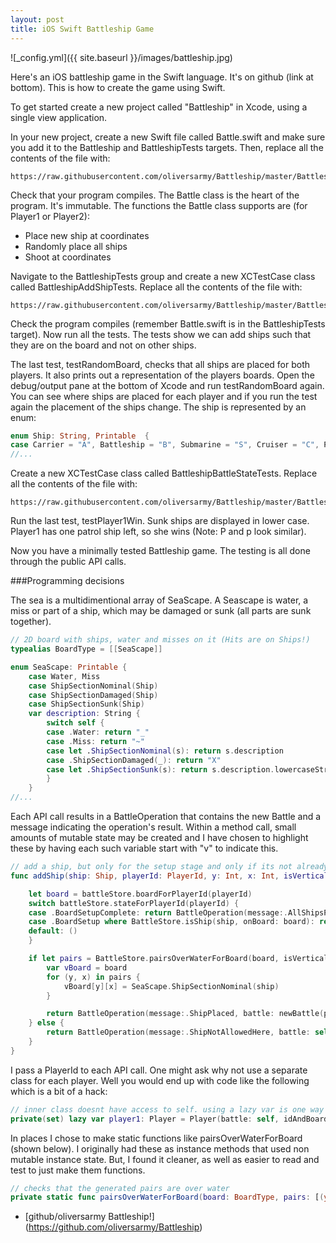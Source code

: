 ```yaml
---
layout: post
title: iOS Swift Battleship Game
---
```

![_config.yml]({{ site.baseurl }}/images/battleship.jpg)

Here's an iOS battleship game in the Swift language. It's on github (link at bottom).
This is how to create the game using Swift.

To get started create a new project called "Battleship" in Xcode, using a single view application.

In your new project, create a new Swift file called Battle.swift and make sure you add it to the Battleship and BattleshipTests targets. Then, replace all the contents of the file with:

```
https://raw.githubusercontent.com/oliversarmy/Battleship/master/Battleship/Battle.swift
```

Check that your program compiles. The Battle class is the heart of the program. It's immutable. The functions the Battle class supports are (for Player1 or Player2):

* Place new ship at coordinates
* Randomly place all ships
* Shoot at coordinates

Navigate to the BattleshipTests group and create a new XCTestCase class called BattleshipAddShipTests.
Replace all the contents of the file with:

```
https://raw.githubusercontent.com/oliversarmy/Battleship/master/BattleshipTests/BattleshipAddShipTests.swift
```

Check the program compiles (remember Battle.swift is in the BattleshipTests target). Now run all the tests. The tests show we can add ships such that they are on the board and not on other ships.

The last test, testRandomBoard, checks that all ships are placed for both players. It also prints out a representation of the players boards. Open the debug/output pane at the bottom of Xcode and run testRandomBoard again. You can see where ships are placed for each player and if you run the test again the placement of the ships change. The ship is represented by an enum:

```swift
enum Ship: String, Printable  {
case Carrier = "A", Battleship = "B", Submarine = "S", Cruiser = "C", Patrol = "P"
//...
```

Create a new XCTestCase class called BattleshipBattleStateTests.
Replace all the contents of the file with:

```
https://raw.githubusercontent.com/oliversarmy/Battleship/master/BattleshipTests/BattleshipBattleStateTests.swift
```

Run the last test, testPlayer1Win. Sunk ships are displayed in lower case. Player1 has one patrol ship left, so she wins (Note: P and p look similar).

Now you have a minimally tested Battleship game. The testing is all done through the public API calls.

###Programming decisions

The sea is a multidimentional array of SeaScape. A Seascape is water, a miss or part of a ship, which may be damaged or sunk (all parts are sunk together).


```swift
// 2D board with ships, water and misses on it (Hits are on Ships!)
typealias BoardType = [[SeaScape]]

enum SeaScape: Printable {
    case Water, Miss
    case ShipSectionNominal(Ship)
    case ShipSectionDamaged(Ship)
    case ShipSectionSunk(Ship)
    var description: String {
        switch self {
        case .Water: return "_"
        case .Miss: return "~"
        case let .ShipSectionNominal(s): return s.description
        case .ShipSectionDamaged(_): return "X"
        case let .ShipSectionSunk(s): return s.description.lowercaseString
        }
    }
//...
```

Each API call results in a BattleOperation that contains the new Battle and a message indicating the operation's result. Within a method call, small amounts of mutable state may be created and I have chosen to highlight these by having each such variable start with "v" to indicate this.

```swift
// add a ship, but only for the setup stage and only if its not already added, is not on another ship or off the board
func addShip(ship: Ship, playerId: PlayerId, y: Int, x: Int, isVertical: Bool = false) -> BattleOperation {

    let board = battleStore.boardForPlayerId(playerId)
    switch battleStore.stateForPlayerId(playerId) {
    case .BoardSetupComplete: return BattleOperation(message:.AllShipsPlaced, battle: self)
    case .BoardSetup where BattleStore.isShip(ship, onBoard: board): return BattleOperation(message:.ShipAlreadyPlaced, battle: self)
    default: ()
    }

    if let pairs = BattleStore.pairsOverWaterForBoard(board, isVertical: isVertical, y: y, x: x, len: ship.shipLength) {
        var vBoard = board
        for (y, x) in pairs {
            vBoard[y][x] = SeaScape.ShipSectionNominal(ship)
        }

        return BattleOperation(message:.ShipPlaced, battle: newBattle(playerId, board: vBoard))
    } else {
        return BattleOperation(message:.ShipNotAllowedHere, battle: self)
    }
}
```

I pass a PlayerId to each API call. One might ask why not use a separate class for each player. Well you would end up with code like the following which is a bit of a hack:

```swift
// inner class doesnt have access to self. using a lazy var is one way round the limitation
private(set) lazy var player1: Player = Player(battle: self, idAndBoard: self.idAndBoard1, enemyIdAndBoard: self.idAndBoard2)
```

In places I chose to make static functions like pairsOverWaterForBoard (shown below). I originally had these as instance methods that used non mutable instance state. But, I found it cleaner, as well as easier to read and test to just make them functions.

```swift
// checks that the generated pairs are over water
private static func pairsOverWaterForBoard(board: BoardType, pairs: [(y:Int, x:Int)]) -> [(y:Int, x:Int)]? {
```

* [github/oliversarmy Battleship!] (https://github.com/oliversarmy/Battleship)

